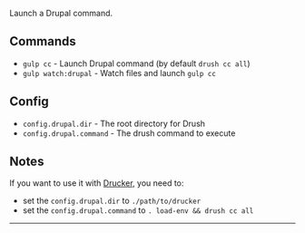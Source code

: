Launch a Drupal command.

## Commands

- `gulp cc` - Launch Drupal command (by default `drush cc all`)
- `gulp watch:drupal` - Watch files and launch `gulp cc`

## Config

- `config.drupal.dir` - The root directory for Drush
- `config.drupal.command` - The drush command to execute

## Notes

If you want to use it with [Drucker](https://github.com/ovh-ux/drucker), you need to:

  - set the `config.drupal.dir` to `./path/to/drucker`
  - set the `config.drupal.command` to `. load-env && drush cc all`

---

